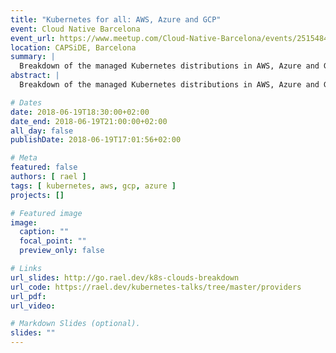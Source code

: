```yaml
---
title: "Kubernetes for all: AWS, Azure and GCP"
event: Cloud Native Barcelona
event_url: https://www.meetup.com/Cloud-Native-Barcelona/events/251548472/
location: CAPSiDE, Barcelona
summary: |
  Breakdown of the managed Kubernetes distributions in AWS, Azure and GCP.
abstract: |
  Breakdown of the managed Kubernetes distributions in AWS, Azure and GCP.

# Dates
date: 2018-06-19T18:30:00+02:00
date_end: 2018-06-19T21:00:00+02:00
all_day: false
publishDate: 2018-06-19T17:01:56+02:00

# Meta
featured: false
authors: [ rael ]
tags: [ kubernetes, aws, gcp, azure ]
projects: []

# Featured image
image:
  caption: ""
  focal_point: ""
  preview_only: false

# Links
url_slides: http://go.rael.dev/k8s-clouds-breakdown
url_code: https://rael.dev/kubernetes-talks/tree/master/providers
url_pdf:
url_video:

# Markdown Slides (optional).
slides: ""
---
```

